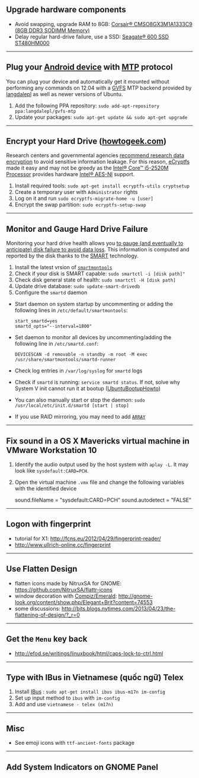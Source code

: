 Upgrade hardware components
----------------------
  * Avoid swapping, upgrade RAM to 8GB: [Corsair® CMSO8GX3M1A1333C9 (8GB DDR3 SODIMM Memory)](http://www.corsair.com/en-us/value-select-8gb-ddr3-sodimm-memory-kit-cmso8gx3m1a1333c9)
  * Delay regular hard-drive failure, use a SSD: [Seagate® 600 SSD ST480HM000](http://www.seagate.com/www-content/product-content/seagate-laptop-fam/600-ssd/fr/docs/600-ssd-data-sheet-ds1780-1-1304fr.pdf)

----------------------

Plug your [Android device](http://www.android.com/) with [MTP](http://www.androidcentral.com/ics-feature-mtp-what-it-why-use-it-and-how-set-it) protocol
----------------------
You can plug your device and automatically get it mounted without performing any commands on 12.04 with a [GVFS](http://library.gnome.org/misc/release-notes/2.22/#sect:gvfs-gio) MTP backend provided by [langdalepl](https://launchpad.net/~langdalepl/+archive/ubuntu/gvfs-mtp) as well as newer versions of Ubuntu.

 1. Add the following PPA repository: `sudo add-apt-repository ppa:langdalepl/gvfs-mtp`
 2. Update your packages: `sudo apt-get update && sudo apt-get upgrade`

----------------------

Encrypt your Hard Drive ([howtogeek.com](http://www.howtogeek.com/116032/how-to-encrypt-your-home-folder-after-installing-ubuntu/))
----------------------
Research centers and governmental agencies [recommend research data encryption](https://aresu.dsi.cnrs.fr/spip.php?rubrique99) to avoid sensitive information leakage. For this reason, [eCryptfs](http://ecryptfs.org/) made it easy and may not be greedy as the [Intel® Core™ i5-2520M Processor](http://ark.intel.com/fr/products/52229/Intel-Core-i5-2520M-Processor-3M-Cache-up-to-3_20-GHz) provides hardware [Intel® AES-NI](http://www.intel.com/content/www/us/en/architecture-and-technology/advanced-encryption-standard--aes-/data-protection-aes-general-technology.html?_ga=1.149398710.168035845.1418680010) support.

 1. Install required tools: `sudo apt-get install ecryptfs-utils cryptsetup`
 2. Create a temporary user with `Administrator` rights
 3. Log on it and run `sudo ecryptfs-migrate-home -u [user]`
 4. Encrypt the swap partition: `sudo ecryptfs-setup-swap`

----------------------

Monitor and Gauge Hard Drive Failure
----------------------
Monitoring your hard drive health allows you [to gauge (and eventually to anticipate) disk failure to avoid data loss](http://www.linuxjournal.com/content/know-when-your-drives-are-failing-smartd). This information is computed and reported by the disk thanks to the [SMART](http://wdc.custhelp.com/app/answers/detail/a_id/251/) technology. 

  1. Install the latest vrsion of [`smartmontools`](http://www.smartmontools.org/)
  2. Check if your disk is SMART capable: `sudo smartctl -i [disk path]"`
  3. Check disk general state of health: `sudo smartctl -H [disk path]`
  4. Update drive database: `sudo update-smart-drivedb`
  5. Configure the `smartd` daemon
  
  - Start daemon on system startup by uncommenting or adding the following lines in `/etc/default/smartmontools`:

		start_smartd=yes
		smartd_opts="--interval=1800"

  - Set daemon to monitor all devices by uncommenting/adding the following line in `/etc/smartd.conf`:

		DEVICESCAN -d removable -n standby -m root -M exec /usr/share/smartmontools/smartd-runner

  - Check log entries in `/var/log/syslog` for `smartd` logs
  - Check if `smartd` is running: `service smartd status`. If not, solve why System V init cannot run it at bootup ([UbuntuBootupHowto](https://help.ubuntu.com/community/UbuntuBootupHowto))
  - You can also manually start or stop the daemon: `sudo /usr/local/etc/init.d/smartd [start | stop]`
  - If you use RAID mirroring, you may need to add [`ARRAY`](http://www.ibiblio.org/elemental/howto/disk-monitoring.html)


----------------------

Fix sound in a OS X Mavericks virtual machine in VMware Workstation 10
----------------------
  1. Identify the audio output used by the host system with `aplay -L`. It may look like `sysdefault:CARD=PCH`.
  2. Open the virtual machine `.vmx` file and change the following variables with the identified device

		sound.fileName = "sysdefault:CARD=PCH"
		sound.autodetect = "FALSE"

----------------------

Logon with fingerprint
----------------------
  - tutorial for X1: http://fcns.eu/2012/04/29/fingerprint-reader/
  - http://www.ullrich-online.cc/fingerprint

----------------------


Use Flatten Design
----------------------
  - flatten icons made by NitruxSA for GNOME: https://github.com/NitruxSA/flattr-icons
  - window decoration with [Compiz/Emerald](http://wiki.compiz.org/Decorators/Emerald): http://gnome-look.org/content/show.php/Elegant+Brit?content=74553
  - some discussions: http://bits.blogs.nytimes.com/2013/04/23/the-flattening-of-design/?_r=0

----------------------

Get the `Menu` key back
----------------------
  - http://efod.se/writings/linuxbook/html/caps-lock-to-ctrl.html

----------------------

Type with IBus in Vietnamese (quốc ngữ) Telex
----------------------
  1. Install [IBus](https://code.google.com/p/ibus) : `sudo apt-get install ibus ibus-m17n im-config`
  2. Set up input method to `ibus` with `im-config`
  3. Add and use `vietnamese - telex (m17n)`

----------------------

Misc
----------------------
  * See emoji icons with `ttf-ancient-fonts` package


----------------------

Add System Indicators on GNOME Panel
----------------------
